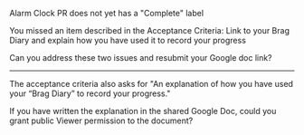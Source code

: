 Alarm Clock PR does not yet has a "Complete" label

You missed an item described in the Acceptance Criteria: Link to your Brag Diary and explain how you have used it to record your progress

Can you address these two issues and resubmit your Google doc link?




---

The acceptance criteria also asks for "An explanation of how you have used your “Brag Diary” to record your progress."

If you have written the explanation in the shared Google Doc, could you grant public Viewer permission to the document?
